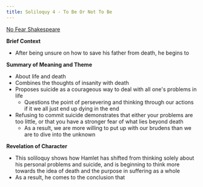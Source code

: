 ```yaml
---
title: Soliloquy 4 - To Be Or Not To Be
---
```

[No Fear Shakespeare](https://www.sparknotes.com/nofear/shakespeare/hamlet/page_138/)

**Brief Context**
- After being unsure on how to save his father from death, he begins to 

**Summary of Meaning and Theme**
- About life and death
- Combines the thoughts of insanity with death
- Proposes suicide as a courageous way to deal with all one's problems in life
	- Questions the point of persevering and thinking through our actions if it we all just end up dying in the end
- Refusing to commit suicide demonstrates that either your problems are too little, or that you have a stronger fear of what lies beyond death
	- As a result, we are more willing to put up with our brudens than we are to dive into the unknown

**Revelation of Character**
- This soliloquy shows how Hamlet has shifted from thinking solely about his personal problems and suicide, and is beginning to think more towards the idea of death and the purpose in suffering as a whole
- As a result, he comes to the conclusion that 


